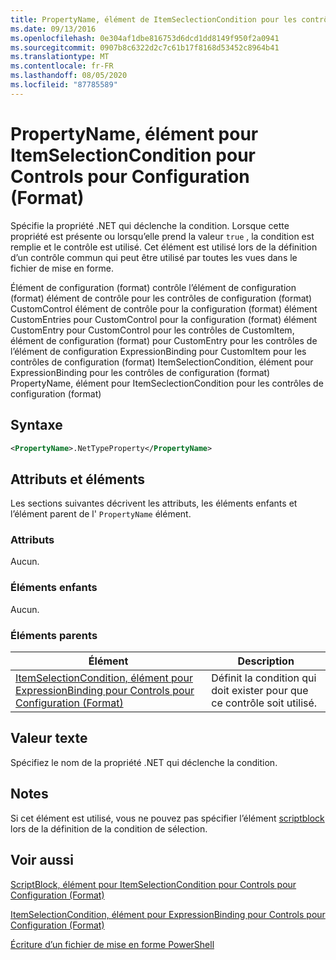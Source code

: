 ```yaml
---
title: PropertyName, élément de ItemSeclectionCondition pour les contrôles de configuration (format) | Microsoft Docs
ms.date: 09/13/2016
ms.openlocfilehash: 0e304af1dbe816753d6dcd1dd8149f950f2a0941
ms.sourcegitcommit: 0907b8c6322d2c7c61b17f8168d53452c8964b41
ms.translationtype: MT
ms.contentlocale: fr-FR
ms.lasthandoff: 08/05/2020
ms.locfileid: "87785589"
---
```

# <a name="propertyname-element-for-itemseclectioncondition-for-controls-for-configuration-format"></a>PropertyName, élément pour ItemSelectionCondition pour Controls pour Configuration (Format)

Spécifie la propriété .NET qui déclenche la condition. Lorsque cette propriété est présente ou lorsqu’elle prend la valeur `true` , la condition est remplie et le contrôle est utilisé. Cet élément est utilisé lors de la définition d’un contrôle commun qui peut être utilisé par toutes les vues dans le fichier de mise en forme.

Élément de configuration (format) contrôle l’élément de configuration (format) élément de contrôle pour les contrôles de configuration (format) CustomControl élément de contrôle pour la configuration (format) élément CustomEntries pour CustomControl pour la configuration (format) élément CustomEntry pour CustomControl pour les contrôles de CustomItem, élément de configuration (format) pour CustomEntry pour les contrôles de l’élément de configuration ExpressionBinding pour CustomItem pour les contrôles de configuration (format) ItemSelectionCondition, élément pour ExpressionBinding pour les contrôles de configuration (format) PropertyName, élément pour ItemSeclectionCondition pour les contrôles de configuration (format)

## <a name="syntax"></a>Syntaxe

```xml
<PropertyName>.NetTypeProperty</PropertyName>
```

## <a name="attributes-and-elements"></a>Attributs et éléments

Les sections suivantes décrivent les attributs, les éléments enfants et l’élément parent de l' `PropertyName` élément.

### <a name="attributes"></a>Attributs

Aucun.

### <a name="child-elements"></a>Éléments enfants

Aucun.

### <a name="parent-elements"></a>Éléments parents

|Élément|Description|
|-------------|-----------------|
|[ItemSelectionCondition, élément pour ExpressionBinding pour Controls pour Configuration (Format)](./itemselectioncondition-element-for-expressionbinding-for-controls-for-configuration-format.md)|Définit la condition qui doit exister pour que ce contrôle soit utilisé.|

## <a name="text-value"></a>Valeur texte

Spécifiez le nom de la propriété .NET qui déclenche la condition.

## <a name="remarks"></a>Notes

Si cet élément est utilisé, vous ne pouvez pas spécifier l’élément [scriptblock](./scriptblock-element-for-itemseclectioncondition-for-controls-for-configuration-format.md) lors de la définition de la condition de sélection.

## <a name="see-also"></a>Voir aussi

[ScriptBlock, élément pour ItemSelectionCondition pour Controls pour Configuration (Format)](./scriptblock-element-for-itemseclectioncondition-for-controls-for-configuration-format.md)

[ItemSelectionCondition, élément pour ExpressionBinding pour Controls pour Configuration (Format)](./itemselectioncondition-element-for-expressionbinding-for-controls-for-configuration-format.md)

[Écriture d’un fichier de mise en forme PowerShell](./writing-a-powershell-formatting-file.md)
